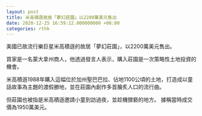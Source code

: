 ```yaml
---
layout: post
title: 米高積遜故居「夢幻莊園」以2200萬美元售出
date: 2020-12-25 16:59:12.000000000 +08:00
categories: rthk
---
```


美國已故流行樂巨星米高積遜的故居「夢幻莊園」，以2200萬美元售出。

買家是一名蒙大拿州商人，他透過發言人表示，購入莊園是一次策略性土地投資的機會。

米高積遜1988年購入這幅位於加州聖巴巴拉、佔地1100公頃的土地，打造成以童話故事為主題的渡假勝地，並在莊園內創作多首膾炙人口的流行曲。

但莊園也被指是米高積遜邀請小童到訪過夜，並趁機猥褻的地方。
據稱當時成交價為1950萬美元。
